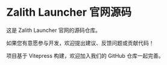 # Zalith Launcher 官网源码

这是 Zalith Launcher 官网的源码仓库。

如果您有意愿参与开发，欢迎提出建议、反馈问题或贡献代码！

项目基于 Vitepress 构建，欢迎加入我们的 GitHub 仓库一起完善。